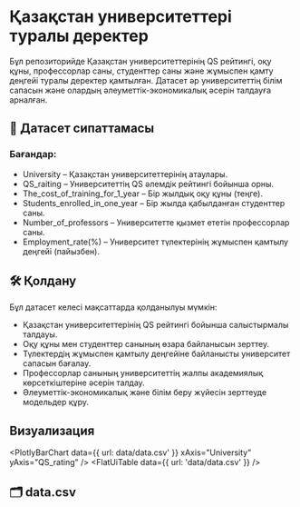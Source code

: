 # Қазақстан университеттері туралы деректер

Бұл репозиторийде Қазақстан университеттерінің QS рейтингі, оқу құны, профессорлар саны, студенттер саны және жұмыспен қамту деңгейі туралы деректер қамтылған. Датасет әр университеттің білім сапасын және олардың әлеуметтік-экономикалық әсерін талдауға арналған.
## 📄 Датасет сипаттамасы

### Бағандар:
- University – Қазақстан университеттерінің атаулары.
- QS_raiting – Университеттің QS әлемдік рейтингі бойынша орны.
- The_cost_of_training_for_1_year – Бір жылдық оқу құны (теңге).
- Students_enrolled_in_one_year – Бір жылда қабылданған студенттер саны.
- Number_of_professors – Университетте қызмет ететін профессорлар саны.
- Employment_rate(%) – Университет түлектерінің жұмыспен қамтылу деңгейі (пайызбен).

## 🛠 Қолдану

Бұл датасет келесі мақсаттарда қолданылуы мүмкін:
- Қазақстан университеттерінің QS рейтингі бойынша салыстырмалы талдауы.
- Оқу құны мен студенттер санының өзара байланысын зерттеу.
- Түлектердің жұмыспен қамтылу деңгейіне байланысты университет сапасын бағалау.
- Профессорлар санының университеттің жалпы академиялық көрсеткіштеріне әсерін талдау.
- Әлеуметтік-экономикалық және білім беру жүйесін зерттеуде модельдер құру.

## Визуализация
<PlotlyBarChart data={{ url: data/data.csv' }} xAxis="University" yAxis="QS_rating" />
<FlatUiTable data={{ url: 'data/data.csv' }} />

## 🗂 data.csv
